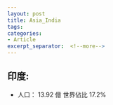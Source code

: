 ```yaml
---
layout: post
title: Asia_India
tags: 
categories:
- Article
excerpt_separator:  <!--more-->
---
```

## 印度:
- 人口： 13.92 億 世界佔比 17.2%